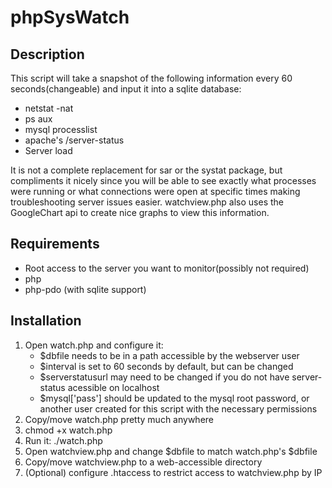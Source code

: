 phpSysWatch
===========

Description
-----------
This script will take a snapshot of the following information every 60 seconds(changeable) and input it into a sqlite database:

+ netstat -nat
+ ps aux
+ mysql processlist
+ apache's /server-status
+ Server load

It is not a complete replacement for sar or the systat package, but compliments it nicely since you will be able to see exactly what processes were running or what connections were open at specific times making troubleshooting server issues easier.   watchview.php also uses the GoogleChart api to create nice graphs to view this information.


Requirements
------------
+ Root access to the server you want to monitor(possibly not required)
+ php
+ php-pdo (with sqlite support)

Installation
------------
1. Open watch.php and configure it:
	+ $dbfile needs to be in a path accessible by the webserver user
	+ $interval is set to 60 seconds by default, but can be changed
	+ $serverstatusurl may need to be changed if you do not have server-status acessible on localhost
	+ $mysql['pass'] should be updated to the mysql root password, or another user created for this script with the necessary permissions
2. Copy/move watch.php pretty much anywhere
3. chmod +x watch.php
4. Run it:  ./watch.php
5. Open watchview.php and change $dbfile to match watch.php's $dbfile
6. Copy/move watchview.php to a web-accessible directory
7. (Optional) configure .htaccess to restrict access to watchview.php by IP
